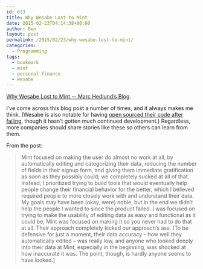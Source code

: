 ```yaml
---
id: 633
title: Why Wesabe Lost to Mint
date: 2015-02-23T04:14:38+00:00
author: Ben
layout: post
permalink: /2015/02/23/why-wesabe-lost-to-mint/
categories:
  - Programming
tags:
  - bookmark
  - mint
  - personal finance
  - wesabe
---
```

[Why Wesabe Lost to Mint -- Marc Hedlund&#8217;s Blog](http://blog.precipice.org/why-wesabe-lost-to-mint/).

I&#8217;ve come across this blog post a number of times, and it always makes me think. (Wesabe is also notable for having [open sourced their code after failing](https://github.com/wesabe/), though it hasn&#8217;t gotten much continued development.) Regardless, more companies should share stories like these so others can learn from them.

From the post:

> Mint focused on making the user do almost no work at all, by automatically editing and categorizing their data, reducing the number of fields in their signup form, and giving them immediate gratification as soon as they possibly could; we completely sucked at all of that. Instead, I prioritized trying to build tools that would eventually help people change their financial behavior for the better, which I believed required people to more closely work with and understand their data. My goals may have been (okay, were) noble, but in the end we didn’t help the people I wanted to since the product failed. I was focused on trying to make the usability of editing data as easy and functional as it could be; Mint was focused on making it so you never had to do that at all. Their approach completely kicked our approach’s ass. (To be defensive for just a moment, their data accuracy – how well they automatically edited – was really low, and anyone who looked deeply into their data at Mint, especially in the beginning, was shocked at how inaccurate it was. The point, though, is hardly anyone seems to have looked.)